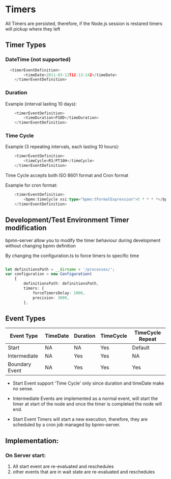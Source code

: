 # Timers

All Timers are persisted, therefore, if the Node.js session is restared timers will pickup where they left     
## Timer Types

### DateTime (not supported)
```ts
  <timerEventDefinition>
        <timeDate>2011-03-11T12:13:14Z</timeDate>
    </timerEventDefinition>
```
### Duration

Example (interval lasting 10 days):

```ts
    <timerEventDefinition>
        <timeDuration>P10D</timeDuration>
    </timerEventDefinition>
```

### Time Cycle

Example (3 repeating intervals, each lasting 10 hours):

```ts
    <timerEventDefinition>
        <timeCycle>R3/PT10H</timeCycle>
    </timerEventDefinition>
```

Time Cycle accepts both ISO 8601 format and Cron format

Example for cron format:

```ts
    <timerEventDefinition>
        <bpmn:timeCycle xsi:type="bpmn:tFormalExpression">5 * * * *</bpmn:timeCycle>
    </timerEventDefinition>
```

## Development/Test Environment Timer modification

bpmn-server allow you to modify the timer behaviour during development without changing bpmn definition

By changing the configuration.ts to force timers to specific time

```ts

let definitionsPath = __dirname + '/processes/';
var configuration = new Configuration(
	{
		definitionsPath: definitionsPath,
		timers: {
			forceTimersDelay: 1000,
			precision: 3000,
		},
```

## Event Types

| Event Type | TimeDate  |  Duration  | TimeCycle  | TimeCycle Repeat |
| -------------|-----------|  -------------|-----------|-------- |
| Start          | NA       | NA             | Yes        |Default |
|Intermediate    | NA      |Yes            |Yes        |NA |
|Boundary Event   |NA         |Yes            |Yes        |Yes |


- Start Event support 'Time Cycle' only since duration and timeDate make no sense.
 
- Intermediate Events are implemented as a normal event, will start the timer at start of the node and once the timer is completed the node will end.

- Start Event Timers will start a new execution, therefore, they are scheduled by a cron job managed by bpmn-server.



## Implementation:
   
### On Server start:

1. All start event are re-evaluated and reschedules
2. other events that are in wait state are re-evaluated and reschedules



       
